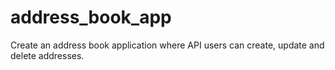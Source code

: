 # address_book_app
Create an address book application where API users can create, update and delete addresses.
